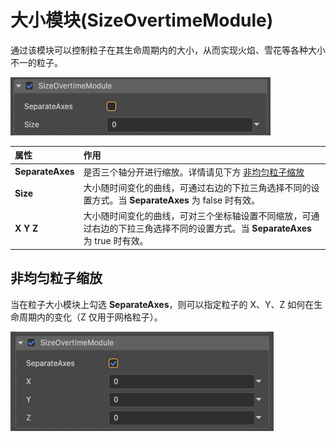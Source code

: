 # 大小模块(SizeOvertimeModule)

通过该模块可以控制粒子在其生命周期内的大小，从而实现火焰、雪花等各种大小不一的粒子。

![](particle-system/size_module.png)

属性| 作用
:---|:---
**SeparateAxes** | 是否三个轴分开进行缩放。详情请见下方 [非均匀粒子缩放](#非均匀粒子缩放)
**Size** | 大小随时间变化的曲线，可通过右边的下拉三角选择不同的设置方式。当 **SeparateAxes** 为 false 时有效。
**X Y Z** | 大小随时间变化的曲线，可对三个坐标轴设置不同缩放，可通过右边的下拉三角选择不同的设置方式。当 **SeparateAxes** 为 true 时有效。

## 非均匀粒子缩放

当在粒子大小模块上勾选 **SeparateAxes**，则可以指定粒子的 X、Y、Z 如何在生命周期内的变化（Z 仅用于网格粒子）。

![size_module_separate](particle-system/size_module_separate.png)
